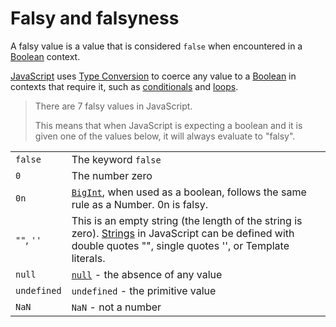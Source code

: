 # Falsy and falsyness

A falsy value is a value that is considered `false` when encountered in a [Boolean][type-boolean] context.

[JavaScript][language-javascript] uses [Type Conversion][concept-type-coercion] to coerce any value to a [Boolean][type-boolean] in contexts that require it, such as [conditionals][concept-conditionals] and [loops][concept-loops].

> There are 7 falsy values in JavaScript.
>
> This means that when JavaScript is expecting a boolean and it is given one of the values below, it will always evaluate to "falsy".

|             |                                                                                                                                                                                |
| ----------- | ------------------------------------------------------------------------------------------------------------------------------------------------------------------------------ |
| `false`     | The keyword `false`                                                                                                                                                            |
| `0`         | The number zero                                                                                                                                                                |
| `0n`        | [`BigInt`][type-bigint], when used as a boolean, follows the same rule as a Number. 0n is falsy.                                                                               |
| `""`, `''`  | This is an empty string (the length of the string is zero). [Strings][type-string] in JavaScript can be defined with double quotes "", single quotes '', or Template literals. |
| `null`      | [`null`][type-null] - the absence of any value                                                                                                                                 |
| `undefined` | `undefined` - the primitive value                                                                                                                                              |
| `NaN`       | `NaN` - not a number                                                                                                                                                           |

[concept-conditionals]: https://github.com/exercism/v3/blob/main/reference/concepts/conditionals.md
[concept-loops]: https://github.com/exercism/v3/blob/main/reference/concepts/loops.md
[concept-type-coercion]: https://github.com/exercism/v3/blob/main/reference/concepts/type_casting.md
[language-javascript]: ../../README.md
[type-bigint]: https://github.com/exercism/v3/blob/main/reference/types/big_integer.md
[type-boolean]: https://github.com/exercism/v3/blob/main/reference/types/boolean.md
[type-null]: https://github.com/exercism/v3/blob/main/reference/types/null.md
[type-string]: https://github.com/exercism/v3/blob/main/reference/types/string.md
